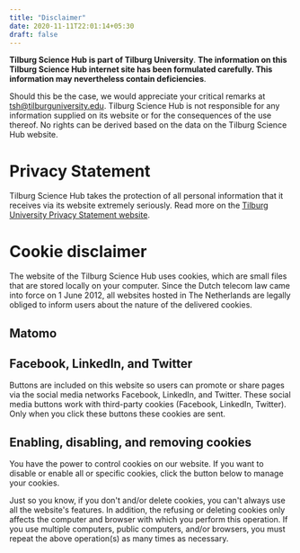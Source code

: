 ```yaml
---
title: "Disclaimer"
date: 2020-11-11T22:01:14+05:30
draft: false
---
```


**Tilburg Science Hub is part of Tilburg University**.
**The information on this Tilburg Science Hub internet site has been formulated carefully. This information may nevertheless contain deficiencies**.

Should this be the case, we would appreciate your critical remarks at [tsh@tilburguniversity.edu](mailto:tsh@tilburguniversity.edu).
Tilburg Science Hub is not responsible for any information supplied on its website or for the consequences of the use thereof. No rights can be derived based on the data on the Tilburg Science Hub website.

# Privacy Statement
Tilburg Science Hub takes the protection of all personal information that it receives via its website extremely seriously. Read more on the [Tilburg University Privacy Statement website](https://www.tilburguniversity.edu/disclaimer/privacy-statement).

# Cookie disclaimer
The website of the Tilburg Science Hub uses cookies, which are small files that are stored locally on your computer. Since the Dutch telecom law came into force on 1 June 2012, all websites hosted in The Netherlands are legally obliged to inform users about the nature of the delivered cookies.

## Matomo

## Facebook, LinkedIn, and Twitter
Buttons are included on this website so users can promote or share pages via the social media networks Facebook, LinkedIn, and Twitter. These social media buttons work with third-party cookies (Facebook, LinkedIn, Twitter). Only when you click these buttons these cookies are sent.

## Enabling, disabling, and removing cookies
You have the power to control cookies on our website. If you want to disable or enable all or specific cookies, click the button below to manage your cookies.

<!-- {{% manage-consent "Manage Cookie Consent" "#manage-consent" %}} -->

Just so you know, if you don't and/or delete cookies, you can't always use all the website's features. In addition, the refusing or deleting cookies only affects the computer and browser with which you perform this operation. If you use multiple computers, public computers, and/or browsers, you must repeat the above operation(s) as many times as necessary. 